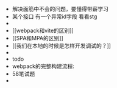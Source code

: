 - 解决面筋中不会的问题，要懂得带薪学习
- 某个接口 有一个异常id字段 看看stg
-
- [[webpack和vite的区别]]
- [[SPA和MPA的区别]]
- [[我们在本地的时候是怎样开发调试的？]]
-
- todo
- webpack的完整构建流程:
- 58笔试题
-